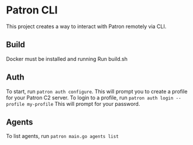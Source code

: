 # Patron CLI

This project creates a way to interact with Patron remotely via CLI.

## Build
Docker must be installed and running
Run build.sh

## Auth
To start, run `patron auth configure`. This will prompt you to create a profile for your Patron C2 server.
To login to a profile, run `patron auth login --profile my-profile` This will prompt for your password.

## Agents
To list agents, run `patron main.go agents list`
